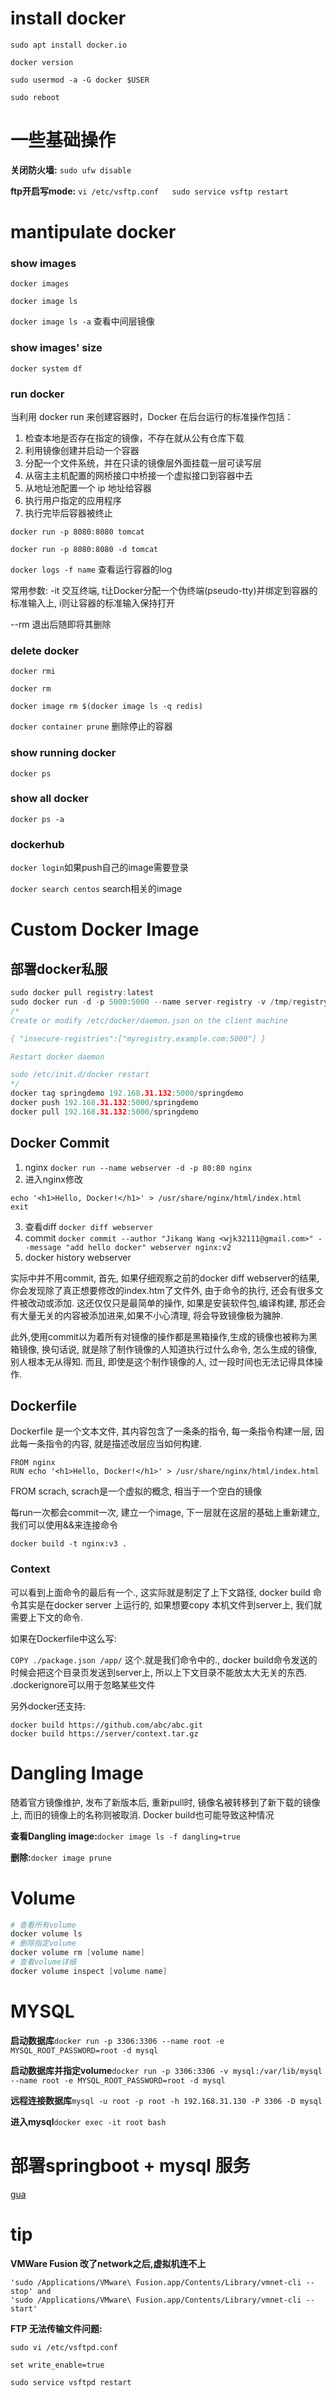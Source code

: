 # install docker

```
sudo apt install docker.io

docker version

sudo usermod -a -G docker $USER

sudo reboot
```

# 一些基础操作

**关闭防火墙:**  ```sudo ufw disable```

**ftp开启写mode:**  ```vi /etc/vsftp.conf   sudo service vsftp restart```

# mantipulate docker

### show images
```docker images```

```docker image ls```

```docker image ls -a``` 查看中间层镜像

### show images' size
```docker system df```

### run docker
当利用 docker run 来创建容器时，Docker 在后台运行的标准操作包括： 
1. 检查本地是否存在指定的镜像，不存在就从公有仓库下载 
2. 利用镜像创建并启动一个容器 
3. 分配一个文件系统，并在只读的镜像层外面挂载一层可读写层 
4. 从宿主主机配置的网桥接口中桥接一个虚拟接口到容器中去 
5. 从地址池配置一个 ip 地址给容器 
6. 执行用户指定的应用程序 
7. 执行完毕后容器被终止

```docker run -p 8080:8080 tomcat```

```docker run -p 8080:8080 -d tomcat``` 

```docker logs -f name``` 查看运行容器的log

常用参数:
-it 交互终端, t让Docker分配一个伪终端(pseudo-tty)并绑定到容器的标准输入上, i则让容器的标准输入保持打开

--rm 退出后随即将其删除

### delete docker
```docker rmi```

```docker rm ```

```docker image rm $(docker image ls -q redis)```

```docker container prune``` 删除停止的容器

### show running docker
```docker ps```

### show all docker
```docker ps -a```

### dockerhub
```docker login```如果push自己的image需要登录

```docker search centos``` search相关的image

# Custom Docker Image

## 部署docker私服
```c++
sudo docker pull registry:latest
sudo docker run -d -p 5000:5000 --name server-registry -v /tmp/registry:/tmp/registry docker.io/registry:latest
/*
Create or modify /etc/docker/daemon.json on the client machine

{ "insecure-registries":["myregistry.example.com:5000"] }

Restart docker daemon

sudo /etc/init.d/docker restart
*/
docker tag springdemo 192.168.31.132:5000/springdemo
docker push 192.168.31.132:5000/springdemo
docker pull 192.168.31.132:5000/springdemo
```
## Docker Commit

1. nginx
```docker run --name webserver -d -p 80:80 nginx```
2. 进入nginx修改
```
echo '<h1>Hello, Docker!</h1>' > /usr/share/nginx/html/index.html
exit
```
3. 查看diff
```docker diff webserver```
4. commit 
```docker commit --author "Jikang Wang <wjk32111@gmail.com>" --message "add hello docker" webserver nginx:v2```
5. docker history webserver

实际中并不用commit, 首先, 如果仔细观察之前的docker diff webserver的结果, 你会发现除了真正想要修改的index.htm了文件外, 由于命令的执行, 还会有很多文件被改动或添加. 这还仅仅只是最简单的操作, 如果是安装软件包,编译构建, 那还会有大量无关的内容被添加进来,如果不小心清理, 将会导致镜像极为臃肿.

此外,使用commit以为着所有对镜像的操作都是黑箱操作,生成的镜像也被称为黑箱镜像, 换句话说, 就是除了制作镜像的人知道执行过什么命令, 怎么生成的镜像, 别人根本无从得知. 而且, 即使是这个制作镜像的人, 过一段时间也无法记得具体操作.

## Dockerfile
Dockerfile 是一个文本文件, 其内容包含了一条条的指令, 每一条指令构建一层, 因此每一条指令的内容, 就是描述改层应当如何构建.

```
FROM nginx
RUN echo '<h1>Hello, Docker!</h1>' > /usr/share/nginx/html/index.html
```

FROM scrach, scrach是一个虚拟的概念, 相当于一个空白的镜像

每run一次都会commit一次, 建立一个image, 下一层就在这层的基础上重新建立, 我们可以使用&&来连接命令

```docker build -t nginx:v3 .```

### Context
可以看到上面命令的最后有一个., 这实际就是制定了上下文路径, docker build 命令其实是在docker server 上运行的, 如果想要copy 本机文件到server上, 我们就需要上下文的命令.

如果在Dockerfile中这么写:

```COPY ./package.json /app/```
这个.就是我们命令中的., docker build命令发送的时候会把这个目录页发送到server上, 所以上下文目录不能放太大无关的东西. .dockerignore可以用于忽略某些文件

另外docker还支持:
```
docker build https://github.com/abc/abc.git
docker build https://server/context.tar.gz
```

# Dangling Image
随着官方镜像维护, 发布了新版本后, 重新pull时, 镜像名被转移到了新下载的镜像上, 而旧的镜像上的名称则被取消. Docker build也可能导致这种情况

**查看Dangling image:**```docker image ls -f dangling=true```

**删除:**```docker image prune```

# Volume

```s
# 查看所有volume
docker volume ls
# 删除指定volume
docker volume rm [volume name]
# 查看volume详细
docker volume inspect [volume name]
```


# MYSQL
**启动数据库**```docker run -p 3306:3306 --name root -e MYSQL_ROOT_PASSWORD=root -d mysql```

**启动数据库并指定volume**```docker run -p 3306:3306 -v mysql:/var/lib/mysql --name root -e MYSQL_ROOT_PASSWORD=root -d mysql```

**远程连接数据库**```mysql -u root -p root -h 192.168.31.130 -P 3306 -D mysql```

**进入mysql**```docker exec -it root bash```

# 部署springboot + mysql 服务
[gua](https://bingohuang.com/spring-boot-docker/)

# tip

**VMWare Fusion 改了network之后,虚拟机连不上**
```
'sudo /Applications/VMware\ Fusion.app/Contents/Library/vmnet-cli --stop' and
'sudo /Applications/VMware\ Fusion.app/Contents/Library/vmnet-cli --start'
```

**FTP 无法传输文件问题:**

```
sudo vi /etc/vsftpd.conf

set write_enable=true

sudo service vsftpd restart
```